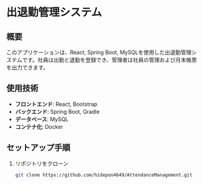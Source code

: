# 出退勤管理システム

## 概要
このアプリケーションは、React, Spring Boot, MySQLを使用した出退勤管理システムです。社員は出勤と退勤を登録でき、管理者は社員の管理および月末帳票を出力できます。

## 使用技術
- **フロントエンド**: React, Bootstrap
- **バックエンド**: Spring Boot, Gradle
- **データベース**: MySQL
- **コンテナ化**: Docker

## セットアップ手順
1. リポジトリをクローン
   ```bash
   git clone https://github.com/hidepon4649/AttendanceManagement.git
